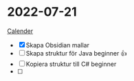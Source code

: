 # 2022-07-21
[Calender](https://calendar.google.com/calendar/u/0/r/day/2022/07/21)
- [x] Skapa Obsidian mallar
- [ ] Skapa struktur för Java beginner 👍
- [ ] Kopiera struktur till C# beginner
- [ ] 